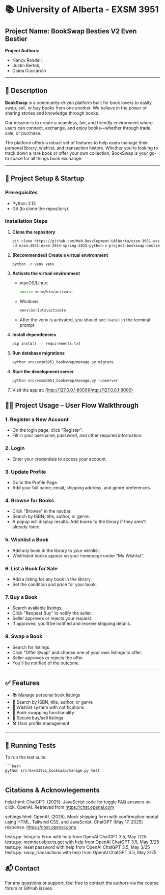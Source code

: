 # 📚 University of Alberta - EXSM 3951
## **Project Name: BookSwap Besties V2 Even Bestier**

**Project Authors:** 
 + Nancy Randell, 
 + Justin Bertok, 
 + Diana Cuccarolo

---

## 📝 Description

**BookSwap** is a community-driven platform built for book lovers to easily swap, sell, or buy books from one another. We believe in the power of sharing stories and knowledge through books.  

Our mission is to create a seamless, fair, and friendly environment where users can connect, exchange, and enjoy books—whether through trade, sale, or purchase.

The platform offers a robust set of features to help users manage their personal library, wishlist, and transaction history. Whether you're looking to track down a rare book or offer your own collection, BookSwap is your go-to space for all things book exchange.

---

## 🚀 Project Setup & Startup

### Prerequisites
- Python 3.13
- Git (to clone the repository)

### Installation Steps

1. **Clone the repository**

    ```bash
    git clone https://github.com/Web-Development-UAlberta/exsm-3951-exsm-3943-spring-2025-python-c-project-bookswap-besties-v2-even-bestier.git
    cd exsm-3951-exsm-3943-spring-2025-python-c-project-bookswap-besties-v2-even-bestier
    ```
2. **(Recommended) Create a virtual environment**
    ```bash
    python -m venv venv
    ```
3. **Activate the virtual environment**
    
    - macOS/Linux:
        ```bash
        source venv/bin/activate
        ```

    - Windows:
        ```bash
        venv\Scripts\activate
        ```
    - After the venv is activated, you should see `(venv)` in the terminal prompt

4. **Install dependencies**
    ```bash
    pip install -r requirements.txt
    ```

5. **Run database migrations**
    ```bash
    python src/exsm3951_bookswap/manage.py migrate 
    ```
6. **Start the development server**
    ```bash
    python src/exsm3951_bookswap/manage.py runserver 
    ```
7. Visit the app at: [http://127.0.0.1:8000](http://127.0.0.1:8000)



## 👨‍💻 Project Usage – User Flow Walkthrough

### 1. Register a New Account
- On the login page, click "Register".
- Fill in your username, password, and other required information.

### 2. Login
- Enter your credentials to access your account.

### 3. Update Profile
- Go to the Profile Page.
- Add your full name, email, shipping address, and genre preferences.

### 4. Browse for Books
- Click "Browse" in the navbar.
- Search by ISBN, title, author, or genre.
- A popup will display results. Add books to the library if they aren't already listed.

### 5. Wishlist a Book
- Add any book in the library to your wishlist.
- Wishlisted books appear on your homepage under “My Wishlist”.

### 6. List a Book for Sale
- Add a listing for any book in the library.
- Set the condition and price for your book.

### 7. Buy a Book
- Search available listings.
- Click "Request Buy" to notify the seller.
- Seller approves or rejects your request.
- If approved, you'll be notified and receive shipping details.

### 8. Swap a Book
- Search for listings.
- Click "Offer Swap" and choose one of your own listings to offer.
- Seller approves or rejects the offer.
- You'll be notified of the outcome.

---

## ✅ Features

- 📚 Manage personal book listings  
- 🔎 Search by ISBN, title, author, or genre  
- 💖 Wishlist system with notifications  
- 🔄 Book swapping functionality  
- 💸 Secure buy/sell listings  
- 🛠️ User profile management  

---

## 🧪 Running Tests

To run the test suite:

    ```bash
    python src/exsm3951_bookswap/manage.py test
    ```

## Citations & Acknowlegements

help.html: ChatGPT. (2025). JavaScript code for toggle FAQ answers on click. OpenAI. Retrieved from https://chat.openai.com

settings.html: OpenAI. (2025). Mock shipping form with confirmation modal using HTML, Tailwind CSS, and JavaScript. ChatGPT (May 17, 2025) response. https://chat.openai.com/

tests.py: Integrity Error with help from OpenAI ChatGPT 3.5, May 7/25 
tests.py: member.objects.get with help from OpenAI ChatGPT 3.5, May 3/25
tests.py: reset password with help from OpenAI ChatGPT 3.5, May 3/25
tests.py: swap_transactions with help from OpenAI ChatGPT 3.5, May 3/25

## 📬 Contact
For any questions or support, feel free to contact the authors via the course forum or GitHub issues.


